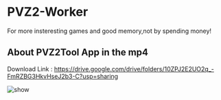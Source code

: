 # PVZ2-Worker
For more insteresting games and good memory,not by spending money!

## About PVZ2Tool App in the mp4
Download Link : https://drive.google.com/drive/folders/10ZPJ2E2UO2q_-FmRZBG3HkvHseJ2b3-C?usp=sharing


![show](https://user-images.githubusercontent.com/88701385/223461520-8d370222-2c69-4508-97fe-19851bddc9f5.png)
